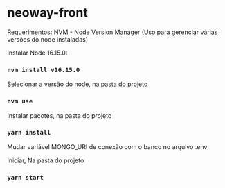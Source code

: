 # neoway-front

Requerimentos: NVM - Node Version Manager (Uso para gerenciar várias versões do node instaladas)

Instalar Node 16.15.0: 
### `nvm install v16.15.0`


Selecionar a versão do node, na pasta do projeto 
### `nvm use`


Instalar pacotes, na pasta do projeto 
### `yarn install`


Mudar variável MONGO_URI de conexão com o banco no arquivo .env


Iniciar, Na pasta do projeto 
### `yarn start`


